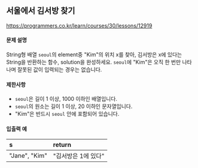 ## 서울에서 김서방 찾기

https://programmers.co.kr/learn/courses/30/lessons/12919

#### 문제 설명

String형 배열 `seoul`의 element중 "Kim"의 위치 x를 찾아, 김서방은 x에 있다는 String을 반환하는 함수, solution을 완성하세요. `seoul`에 "Kim"은 오직 한 번만 나타나며 잘못된 값이 입력되는 경우는 없습니다.

#### 제한사항

* `seoul`은 길이 1 이상, 1000 이하인 배열입니다.
* `seoul`의 원소는 길이 1 이상, 20 이하인 문자열입니다.
* "Kim"은 반드시 `seoul` 안에 포함되어 있습니다.

#### 입출력 예

| s | return |
| :--- | :--- |
| "Jane", "Kim" | "김서방은 1에 있다" |